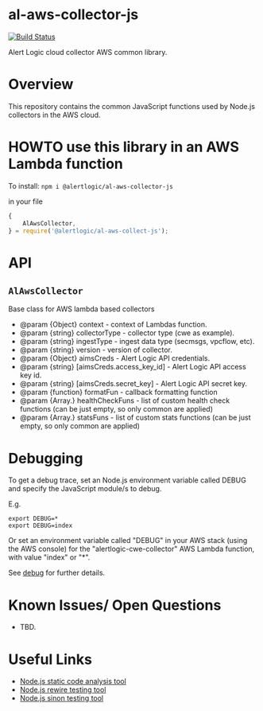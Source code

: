 # al-aws-collector-js

[![Build Status](https://secure.travis-ci.org/alertlogic/al-aws-collector-js.png?branch=master)](http://travis-ci.org/alertlogic/al-aws-collector-js)

Alert Logic cloud collector AWS common library.


# Overview

This repository contains the common JavaScript functions used by Node.js collectors in the AWS cloud.  

# HOWTO use this library in an AWS Lambda function

To install:
`npm i @alertlogic/al-aws-collector-js`

in your file
```javascript
{
    AlAwsCollector,
} = require('@alertlogic/al-aws-collect-js');
```

# API

## `AlAwsCollector`
Base class for AWS lambda based collectors

* @param {Object} context - context of Lambdas function.
* @param {string} collectorType - collector type (cwe as example).
* @param {string} ingestType - ingest data type (secmsgs, vpcflow, etc).
* @param {string} version - version of collector.
* @param {Object} aimsCreds - Alert Logic API credentials.
* @param {string} [aimsCreds.access_key_id] - Alert Logic API access key id.
* @param {string} [aimsCreds.secret_key] - Alert Logic API secret key.
* @param {function} formatFun - callback formatting function
* @param {Array.<function>} healthCheckFuns - list of custom health check functions (can be just empty, so only common are applied)
* @param {Array.<function>} statsFuns - list of custom stats functions (can be just empty, so only common are applied)

# Debugging

To get a debug trace, set an Node.js environment variable called DEBUG and
specify the JavaScript module/s to debug.

E.g.

```
export DEBUG=*
export DEBUG=index
```

Or set an environment variable called "DEBUG" in your AWS stack (using the AWS 
console) for the "alertlogic-cwe-collector" AWS Lambda function, with 
value "index" or "*".

See [debug](https://www.npmjs.com/package/debug) for further details.

# Known Issues/ Open Questions

- TBD.

# Useful Links

- [Node.js static code analysis tool](http://jshint.com/install/)
- [Node.js rewire testing tool](https://github.com/jhnns/rewire)
- [Node.js sinon testing tool](http://sinonjs.org/)

